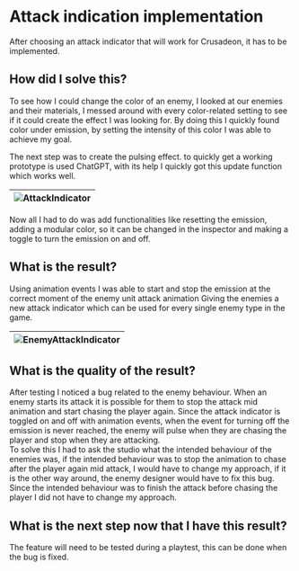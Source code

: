 # Attack indication implementation
After choosing an attack indicator that will work for Crusadeon, it has to be implemented.

## How did I solve this?
To see how I could change the color of an enemy, I looked at our enemies and their materials, I messed around with every color-related setting to see if it could create the effect I was looking for. By doing this I quickly found color under emission, by setting the intensity of this color I was able to achieve my goal.

The next step was to create the pulsing effect. to quickly get a working prototype is used ChatGPT, with its help I quickly got this update function which works well.

|![AttackIndicator](https://github.com/Timsel1/S6-Portfolio/assets/90602424/2f03efe3-2baa-4e73-8137-a8831915d42e)|
|:-:|

Now all I had to do was add functionalities like resetting the emission, adding a modular color, so it can be changed in the inspector and making a toggle to turn the emission on and off.

## What is the result?
Using animation events I was able to start and stop the emission at the correct moment of the enemy unit attack animation Giving the enemies a new attack indicator which can be used for every single enemy type in the game.

|![EnemyAttackIndicator](https://github.com/Timsel1/S6-Portfolio/assets/90602424/9c72caf4-417e-47b6-ac83-9221ca77756d)|
|:-:|

## What is the quality of the result?
After testing I noticed a bug related to the enemy behaviour. When an enemy starts its attack it is possible for them to stop the attack mid animation and start chasing the player again. Since the attack indicator is toggled on and off with animation events, when the event for turning off the emission is never reached, the enemy will pulse when they are chasing the player and stop when they are attacking.  
To solve this I had to ask the studio what the intended behaviour of the enemies was, if the intended behaviour was to stop the animation to chase after the player again mid attack, I would have to change my approach, if it is the other way around, the enemy designer would have to fix this bug. Since the intended behaviour was to finish the attack before chasing the player I did not have to change my approach.

## What is the next step now that I have this result?
The feature will need to be tested during a playtest, this can be done when the bug is fixed.
